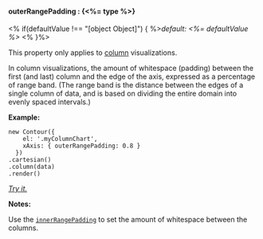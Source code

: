 #### **outerRangePadding** : {<%= type %>}

<% if(defaultValue !== "[object Object]") { %>*default: <%= defaultValue %>* <% }%>

This property only applies to [column](#column) visualizations. 

In column visualizations, the amount of whitespace (padding) between the first (and last) column and the edge of the axis, expressed as a percentage of range band. (The range band is the distance between the edges of a single column of data, and is based on dividing the entire domain into evenly spaced intervals.) 

**Example:**

    new Contour({
        el: '.myColumnChart',
        xAxis: { outerRangePadding: 0.8 }
      })
    .cartesian()
    .column(data)
    .render()

*[Try it.](<%= jsFiddleLink %>)*

**Notes:**

Use the [`innerRangePadding`](#config_config.xAxis.innerRangePadding) to set the amount of whitespace between the columns.